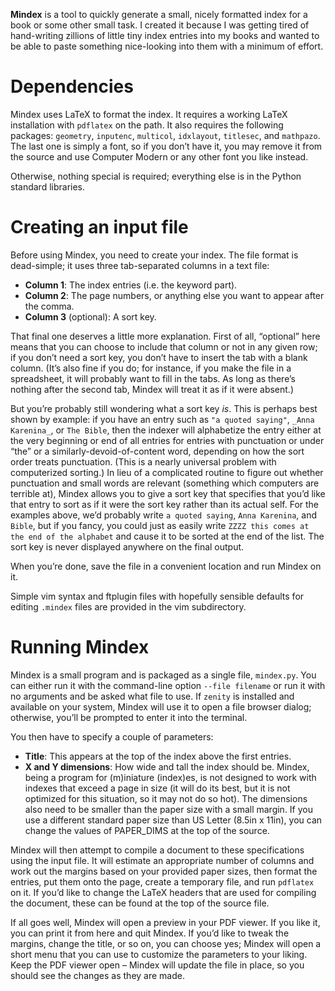 **Mindex** is a tool to quickly generate a small, nicely formatted index for a book or some other small task. I created it because I was getting tired of hand-writing zillions of little tiny index entries into my books and wanted to be able to paste something nice-looking into them with a minimum of effort.

Dependencies
============

Mindex uses LaTeX to format the index. It requires a working LaTeX installation with `pdflatex` on the path. It also requires the following packages: `geometry`, `inputenc`, `multicol`, `idxlayout`, `titlesec`, and `mathpazo`. The last one is simply a font, so if you don’t have it, you may remove it from the source and use Computer Modern or any other font you like instead.

Otherwise, nothing special is required; everything else is in the Python standard libraries.

Creating an input file
======================

Before using Mindex, you need to create your index. The file format is dead-simple; it uses three tab-separated columns in a text file:

* **Column 1**: The index entries (i.e. the keyword part).
* **Column 2**: The page numbers, or anything else you want to appear after the comma.
* **Column 3** (optional): A sort key.

That final one deserves a little more explanation. First of all, “optional” here means that you can choose to include that column or not in any given row; if you don’t need a sort key, you don’t have to insert the tab with a blank column. (It’s also fine if you do; for instance, if you make the file in a spreadsheet, it will probably want to fill in the tabs. As long as there’s nothing after the second tab, Mindex will treat it as if it were absent.)

But you’re probably still wondering what a sort key *is*. This is perhaps best shown by example: if you have an entry such as `"a quoted saying"`, `_Anna Karenina_`, or `The Bible`, then the indexer will alphabetize the entry either at the very beginning or end of all entries for entries with punctuation or under “the” or a similarly-devoid-of-content word, depending on how the sort order treats punctuation. (This is a nearly universal problem with computerized sorting.) In lieu of a complicated routine to figure out whether punctuation and small words are relevant (something which computers are terrible at), Mindex allows you to give a sort key that specifies that you’d like that entry to sort as if it were the sort key rather than its actual self. For the examples above, we’d probably write `a quoted saying`, `Anna Karenina`, and `Bible`, but if you fancy, you could just as easily write `ZZZZ this comes at the end of the alphabet` and cause it to be sorted at the end of the list. The sort key is never displayed anywhere on the final output.

When you’re done, save the file in a convenient location and run Mindex on it.

Simple vim syntax and ftplugin files with hopefully sensible defaults for editing `.mindex` files are provided in the vim subdirectory.

Running Mindex
==============

Mindex is a small program and is packaged as a single file, `mindex.py`. You can either run it with the command-line option `--file filename` or run it with no arguments and be asked what file to use. If `zenity` is installed and available on your system, Mindex will use it to open a file browser dialog; otherwise, you’ll be prompted to enter it into the terminal.

You then have to specify a couple of parameters:

* **Title**: This appears at the top of the index above the first entries.
* **X and Y dimensions**: How wide and tall the index should be. Mindex, being a program for (m)iniature (index)es, is not designed to work with indexes that exceed a page in size (it will do its best, but it is not optimized for this situation, so it may not do so hot). The dimensions also need to be smaller than the paper size with a small margin. If you use a different standard paper size than US Letter (8.5in x 11in), you can change the values of PAPER_DIMS at the top of the source.

Mindex will then attempt to compile a document to these specifications using the input file. It will estimate an appropriate number of columns and work out the margins based on your provided paper sizes, then format the entries, put them onto the page, create a temporary file, and run `pdflatex` on it. If you’d like to change the LaTeX headers that are used for compiling the document, these can be found at the top of the source file.

If all goes well, Mindex will open a preview in your PDF viewer. If you like it, you can print it from here and quit Mindex. If you’d like to tweak the margins, change the title, or so on, you can choose yes; Mindex will open a short menu that you can use to customize the parameters to your liking. Keep the PDF viewer open – Mindex will update the file in place, so you should see the changes as they are made.
